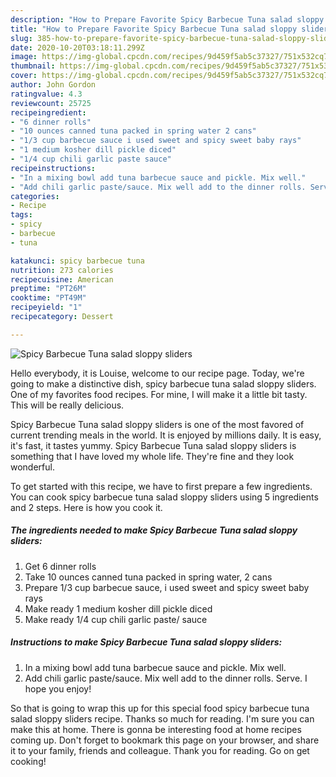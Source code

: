 ```yaml
---
description: "How to Prepare Favorite Spicy Barbecue Tuna salad sloppy sliders"
title: "How to Prepare Favorite Spicy Barbecue Tuna salad sloppy sliders"
slug: 385-how-to-prepare-favorite-spicy-barbecue-tuna-salad-sloppy-sliders
date: 2020-10-20T03:18:11.299Z
image: https://img-global.cpcdn.com/recipes/9d459f5ab5c37327/751x532cq70/spicy-barbecue-tuna-salad-sloppy-sliders-recipe-main-photo.jpg
thumbnail: https://img-global.cpcdn.com/recipes/9d459f5ab5c37327/751x532cq70/spicy-barbecue-tuna-salad-sloppy-sliders-recipe-main-photo.jpg
cover: https://img-global.cpcdn.com/recipes/9d459f5ab5c37327/751x532cq70/spicy-barbecue-tuna-salad-sloppy-sliders-recipe-main-photo.jpg
author: John Gordon
ratingvalue: 4.3
reviewcount: 25725
recipeingredient:
- "6 dinner rolls"
- "10 ounces canned tuna packed in spring water 2 cans"
- "1/3 cup barbecue sauce i used sweet and spicy sweet baby rays"
- "1 medium kosher dill pickle diced"
- "1/4 cup chili garlic paste sauce"
recipeinstructions:
- "In a mixing bowl add tuna barbecue sauce and pickle. Mix well."
- "Add chili garlic paste/sauce. Mix well add to the dinner rolls. Serve. I hope you enjoy!"
categories:
- Recipe
tags:
- spicy
- barbecue
- tuna

katakunci: spicy barbecue tuna 
nutrition: 273 calories
recipecuisine: American
preptime: "PT26M"
cooktime: "PT49M"
recipeyield: "1"
recipecategory: Dessert

---
```



![Spicy Barbecue Tuna salad sloppy sliders](https://img-global.cpcdn.com/recipes/9d459f5ab5c37327/751x532cq70/spicy-barbecue-tuna-salad-sloppy-sliders-recipe-main-photo.jpg)

Hello everybody, it is Louise, welcome to our recipe page. Today, we're going to make a distinctive dish, spicy barbecue tuna salad sloppy sliders. One of my favorites food recipes. For mine, I will make it a little bit tasty. This will be really delicious.

Spicy Barbecue Tuna salad sloppy sliders is one of the most favored of current trending meals in the world. It is enjoyed by millions daily. It is easy, it's fast, it tastes yummy. Spicy Barbecue Tuna salad sloppy sliders is something that I have loved my whole life. They're fine and they look wonderful.




To get started with this recipe, we have to first prepare a few ingredients. You can cook spicy barbecue tuna salad sloppy sliders using 5 ingredients and 2 steps. Here is how you cook it.

<!--inarticleads1-->

##### The ingredients needed to make Spicy Barbecue Tuna salad sloppy sliders:

1. Get 6 dinner rolls
1. Take 10 ounces canned tuna packed in spring water, 2 cans
1. Prepare 1/3 cup barbecue sauce, i used sweet and spicy sweet baby rays
1. Make ready 1 medium kosher dill pickle diced
1. Make ready 1/4 cup chili garlic paste/ sauce




<!--inarticleads2-->

##### Instructions to make Spicy Barbecue Tuna salad sloppy sliders:

1. In a mixing bowl add tuna barbecue sauce and pickle. Mix well.
1. Add chili garlic paste/sauce. Mix well add to the dinner rolls. Serve. I hope you enjoy!




So that is going to wrap this up for this special food spicy barbecue tuna salad sloppy sliders recipe. Thanks so much for reading. I'm sure you can make this at home. There is gonna be interesting food at home recipes coming up. Don't forget to bookmark this page on your browser, and share it to your family, friends and colleague. Thank you for reading. Go on get cooking!
